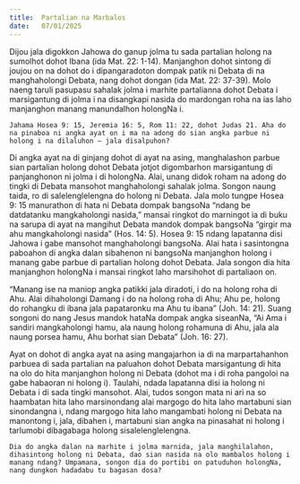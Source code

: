 ```yaml
---
title:  Partalian na Marbalos
date:   07/01/2025
---
```


Dijou jala digokkon Jahowa do ganup jolma tu sada partalian holong na sumolhot dohot Ibana (ida Mat. 22: 1-14). Manjanghon dohot sintong di joujou on na dohot do i dipangaradoton dompak patik ni Debata di na manghaholongi Debata, nang dohot dongan (ida Mat. 22: 37-39). Molo naeng taruli pasupasu sahalak jolma i marhite partalianna dohot Debata i marsigantung di jolma i na disangkapi nasida do mardongan roha na ias laho manjanghon manang manundalhon holongNa i.

`Jahama Hosea 9: 15, Jeremia 16: 5, Rom 11: 22, dohot Judas 21. Aha do na pinaboa ni angka ayat on i ma na adong do sian angka parbue ni holong i na dilaluhon – jala disalpuhon?`

Di angka ayat na di ginjang dohot di ayat na asing, manghalashon parbue sian partalian holong dohot Debata jotjot digombarhon marsigantung di panjanghonon ni jolma i di holongNa. Alai, unang didok roham na adong do tingki di Debata mansohot manghaholongi sahalak jolma. Songon naung taida, ro di salelenglelengna do holong ni Debata. Jala molo tungpe Hosea 9: 15 manurathon di hata ni Debata dompak bangsoNa “ndang be datdatanku mangkaholongi nasida,” mansai ringkot do marningot ia di buku na sarupa di ayat na mangihut Debata mandok dompak bangsoNa “girgir ma ahu mangkaholongi nasida” (Hos. 14: 5). Hosea 9: 15 ndang lapatanna disi Jahowa i gabe mansohot manghaholongi bangsoNa. Alai hata i sasintongna paboahon di angka dalan sibahenon ni bangsoNa manjanghon holong i manang gabe parbue di partalian holong dohot Debata. Jala songon dia hita manjanghon holongNa i mansai ringkot laho marsihohot di partaliaon on.

“Manang ise na maniop angka patikki jala diradoti, i do na holong roha di Ahu. Alai dihaholongi Damang i do na holong roha di Ahu; Ahu pe, holong do rohangku di ibana jala papataronku ma Ahu tu ibana” (Joh. 14: 21). Suang songoni do nang Jesus mandok hataNa dompak angka siseanNa, “Ai Ama i sandiri mangkaholongi hamu, ala naung holong rohamuna di Ahu, jala ala naung porsea hamu, Ahu borhat sian Debata” (Joh. 16: 27).

Ayat on dohot di angka ayat na asing mangajarhon ia di na marpartahanhon parbuea di sada partalian na paluahon dohot Debata marsigantung di hita na olo do hita manjanghon holong ni Debata (dohot ma i di roha pangoloi na gabe habaoran ni holong i). Taulahi, ndada lapatanna disi ia holong ni Debata i di sada tingki mansohot. Alai, tudos songon mata ni ari na so haambatan hita laho marsinondang alai margogo do hita laho martabuni sian sinondangna i, ndang margogo hita laho mangambati holong ni Debata na manontong i, jala, dibahen i, martabuni sian angka na pinasahat ni holong i tarlumobi dibagabaga holong sisalelenglelengna.

`Dia do angka dalan na marhite i jolma marnida, jala manghilalahon, dihasintong holong ni Debata, dao sian nasida na olo mambalos holong i manang ndang? Umpamana, songon dia do portibi on patuduhon holongNa, nang dungkon hadadabu tu bagasan dosa?`